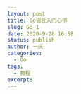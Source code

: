 ```yaml
---
layout: post
title: Go语言入门心得
slug: Go_1
date: 2020-9-28 16:58
status: publish
author: 一灰
categories: 
  - Go
tags: 
  - 教程
excerpt: 
---
```


